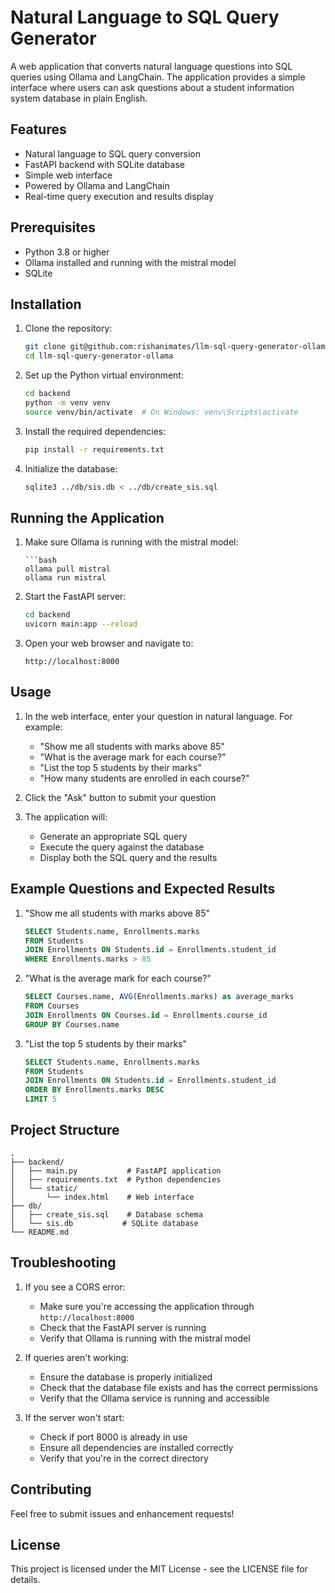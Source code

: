 # Natural Language to SQL Query Generator

A web application that converts natural language questions into SQL queries using Ollama and LangChain. The application provides a simple interface where users can ask questions about a student information system database in plain English.

## Features

- Natural language to SQL query conversion
- FastAPI backend with SQLite database
- Simple web interface
- Powered by Ollama and LangChain
- Real-time query execution and results display

## Prerequisites

- Python 3.8 or higher
- Ollama installed and running with the mistral model
- SQLite

## Installation

1. Clone the repository:
   ```bash
   git clone git@github.com:rishanimates/llm-sql-query-generator-ollama.git
   cd llm-sql-query-generator-ollama
   ```

2. Set up the Python virtual environment:
   ```bash
   cd backend
   python -m venv venv
   source venv/bin/activate  # On Windows: venv\Scripts\activate
   ```

3. Install the required dependencies:
   ```bash
   pip install -r requirements.txt
   ```

4. Initialize the database:
   ```bash
   sqlite3 ../db/sis.db < ../db/create_sis.sql
   ```

## Running the Application

1. Make sure Ollama is running with the mistral model:
   ```Model is 4.1 GB in file size. 
   ```bash
   ollama pull mistral 
   ollama run mistral
   ```

2. Start the FastAPI server:
   ```bash
   cd backend
   uvicorn main:app --reload
   ```

3. Open your web browser and navigate to:
   ```
   http://localhost:8000
   ```

## Usage

1. In the web interface, enter your question in natural language. For example:
   - "Show me all students with marks above 85"
   - "What is the average mark for each course?"
   - "List the top 5 students by their marks"
   - "How many students are enrolled in each course?"

2. Click the "Ask" button to submit your question

3. The application will:
   - Generate an appropriate SQL query
   - Execute the query against the database
   - Display both the SQL query and the results

## Example Questions and Expected Results

1. "Show me all students with marks above 85"
   ```sql
   SELECT Students.name, Enrollments.marks
   FROM Students
   JOIN Enrollments ON Students.id = Enrollments.student_id
   WHERE Enrollments.marks > 85
   ```

2. "What is the average mark for each course?"
   ```sql
   SELECT Courses.name, AVG(Enrollments.marks) as average_marks
   FROM Courses
   JOIN Enrollments ON Courses.id = Enrollments.course_id
   GROUP BY Courses.name
   ```

3. "List the top 5 students by their marks"
   ```sql
   SELECT Students.name, Enrollments.marks
   FROM Students
   JOIN Enrollments ON Students.id = Enrollments.student_id
   ORDER BY Enrollments.marks DESC
   LIMIT 5
   ```

## Project Structure

```
.
├── backend/
│   ├── main.py           # FastAPI application
│   ├── requirements.txt  # Python dependencies
│   └── static/
│       └── index.html    # Web interface
├── db/
│   ├── create_sis.sql    # Database schema
│   └── sis.db           # SQLite database
└── README.md
```

## Troubleshooting

1. If you see a CORS error:
   - Make sure you're accessing the application through `http://localhost:8000`
   - Check that the FastAPI server is running
   - Verify that Ollama is running with the mistral model

2. If queries aren't working:
   - Ensure the database is properly initialized
   - Check that the database file exists and has the correct permissions
   - Verify that the Ollama service is running and accessible

3. If the server won't start:
   - Check if port 8000 is already in use
   - Ensure all dependencies are installed correctly
   - Verify that you're in the correct directory

## Contributing

Feel free to submit issues and enhancement requests!

## License

This project is licensed under the MIT License - see the LICENSE file for details.